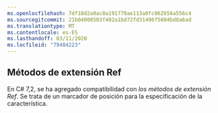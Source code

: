 ```yaml
---
ms.openlocfilehash: 7df18d2a0ac8a191779ae113a0fc062656a556c4
ms.sourcegitcommit: 21b04008503f402a1bd72fd31496f5604bd8a6ad
ms.translationtype: MT
ms.contentlocale: es-ES
ms.lasthandoff: 03/11/2020
ms.locfileid: "79484223"
---
```

## <a name="ref-extension-methods"></a>Métodos de extensión Ref

En C# 7,2, se ha agregado compatibilidad con *los métodos de extensión Ref*.  Se trata de un marcador de posición para la especificación de la característica.
